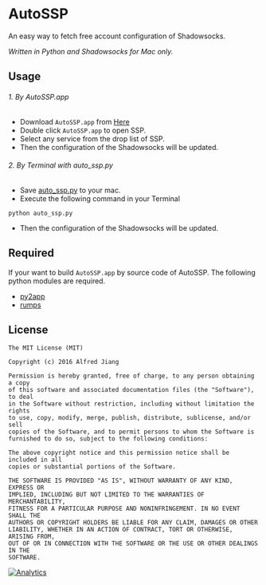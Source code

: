 # AutoSSP

An easy way to fetch free account configuration of Shadowsocks.

*Written in Python and Shadowsocks for Mac only.*

## Usage

###### 1. By AutoSSP.app 

* Download `AutoSSP.app` from [Here](https://github.com/viktyz/AutoSSP/releases/download/0.0.1/AutoSSP.zip)
* Double click `AutoSSP.app` to open SSP.
* Select any service from the drop list of SSP.
* Then the configuration of the Shadowsocks will be updated.

###### 2. By Terminal with auto_ssp.py

* Save [auto_ssp.py](https://github.com/viktyz/AutoSSP/blob/master/auto_ssp.py) to your mac.
* Execute the following command in your Terminal
```shell 
python auto_ssp.py
```
* Then the configuration of the Shadowsocks will be updated.

## Required

If your want to build `AutoSSP.app` by source code of AutoSSP. The following python modules are required.

* [py2app](https://pythonhosted.org/py2app/)
* [rumps](https://github.com/jaredks/rumps)

## License
```
The MIT License (MIT)

Copyright (c) 2016 Alfred Jiang

Permission is hereby granted, free of charge, to any person obtaining a copy
of this software and associated documentation files (the "Software"), to deal
in the Software without restriction, including without limitation the rights
to use, copy, modify, merge, publish, distribute, sublicense, and/or sell
copies of the Software, and to permit persons to whom the Software is
furnished to do so, subject to the following conditions:

The above copyright notice and this permission notice shall be included in all
copies or substantial portions of the Software.

THE SOFTWARE IS PROVIDED "AS IS", WITHOUT WARRANTY OF ANY KIND, EXPRESS OR
IMPLIED, INCLUDING BUT NOT LIMITED TO THE WARRANTIES OF MERCHANTABILITY,
FITNESS FOR A PARTICULAR PURPOSE AND NONINFRINGEMENT. IN NO EVENT SHALL THE
AUTHORS OR COPYRIGHT HOLDERS BE LIABLE FOR ANY CLAIM, DAMAGES OR OTHER
LIABILITY, WHETHER IN AN ACTION OF CONTRACT, TORT OR OTHERWISE, ARISING FROM,
OUT OF OR IN CONNECTION WITH THE SOFTWARE OR THE USE OR OTHER DEALINGS IN THE
SOFTWARE.
```

[![Analytics](https://ga-beacon.appspot.com/UA-76943272-1/autossp/readme?pixel)](https://github.com/igrigorik/ga-beacon)